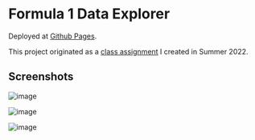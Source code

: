 # Formula 1 Data Explorer

Deployed at [Github Pages](https://anarseyf.github.io/f1-explorer/).

This project originated as a [class assignment](https://github.com/anarseyf/cs416/) I created in Summer 2022.

## Screenshots

![image](https://user-images.githubusercontent.com/5105579/184982304-b0f7bafd-8adc-4190-96ae-776f29d4b577.png)

![image](https://user-images.githubusercontent.com/5105579/184982440-0bec3034-fb46-4e7f-9766-fc71b82b8791.png)

![image](https://user-images.githubusercontent.com/5105579/184982703-dda0250c-1014-4991-841d-281c2f8d54f5.png)
